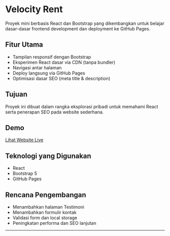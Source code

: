 # Velocity Rent

Proyek mini berbasis React dan Bootstrap yang dikembangkan untuk belajar dasar-dasar frontend development dan deployment ke GitHub Pages.

## Fitur Utama

- Tampilan responsif dengan Bootstrap
- Eksperimen React dasar via CDN (tanpa bundler)
- Navigasi antar halaman
- Deploy langsung via GitHub Pages
- Optimisasi dasar SEO (meta title & description)

##  Tujuan

Proyek ini dibuat dalam rangka eksplorasi pribadi untuk memahami React serta penerapan SEO pada website sederhana.

## Demo

 [Lihat Website Live](https://hanifatikasari.github.io/projek_uts-bootstrap-react/)

## Teknologi yang Digunakan

- React
- Bootstrap 5
- GitHub Pages

##  Rencana Pengembangan

- Menambahkan halaman Testimoni
- Menambahkan formulir kontak
- Validasi form dan local storage
- Peningkatan performa dan SEO lanjutan

---
